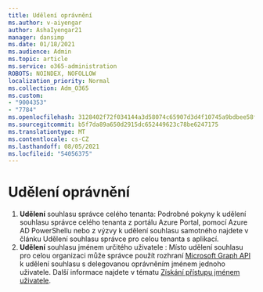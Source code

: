 ```yaml
---
title: Udělení oprávnění
ms.author: v-aiyengar
author: AshaIyengar21
manager: dansimp
ms.date: 01/18/2021
ms.audience: Admin
ms.topic: article
ms.service: o365-administration
ROBOTS: NOINDEX, NOFOLLOW
localization_priority: Normal
ms.collection: Adm_O365
ms.custom:
- "9004353"
- "7784"
ms.openlocfilehash: 3128402f72f034144a3d58074c65907d3d4f10745a9bdbee58fec14b09f419ea
ms.sourcegitcommit: b5f7da89a650d2915dc652449623c78be6247175
ms.translationtype: MT
ms.contentlocale: cs-CZ
ms.lasthandoff: 08/05/2021
ms.locfileid: "54056375"
---
```

# <a name="grant-permissions"></a>Udělení oprávnění

1. **Udělení** souhlasu správce celého [](https://docs.microsoft.com/azure/active-directory/manage-apps/grant-admin-consent) tenanta: Podrobné pokyny k udělení souhlasu správce celého tenanta z portálu Azure Portal, pomocí Azure AD PowerShellu nebo z výzvy k udělení souhlasu samotného najdete v článku Udělení souhlasu správce pro celou tenanta s aplikací.
1. **Udělení** souhlasu jménem určitého uživatele : Místo udělení souhlasu pro celou organizaci může správce použít rozhraní [Microsoft Graph API](https://docs.microsoft.com/graph/use-the-api) k udělení souhlasu s delegovanou oprávněním jménem jednoho uživatele. Další informace najdete v tématu [Získání přístupu jménem uživatele](https://docs.microsoft.com/graph/auth-v2-user).